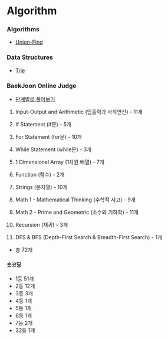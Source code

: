 # Algorithm

### Algorithms

- [Union-Find](https://github.com/YangJinMo/Algorithm/tree/master/Algorithms/Searching/Union-Find)

### Data Structures

- [Trie](https://github.com/YangJinMo/Algorithm/tree/master/Data%20structures/Trees/Trie)

### BaekJoon Online Judge

- [단계별로 풀어보기](https://github.com/YangJinMo/Algorithm/tree/master/BaekJoon%20Online%20Judge/BaekJoon%20Online%20Judge)

01. Input-Output and Arithmetic (입출력과 사칙연산) - 11개
02. If Statement (if문) - 5개
03. For Statement (for문) - 10개
04. While Statement (while문) - 3개
05. 1 Dimensional Array (1차원 배열) - 7개
06. Function (함수) - 2개
07. Strings (문자열) - 10개
08. Math 1 - Mathematical Thinking (수학적 사고) - 9개
09. Math 2 - Prime and Geometric (소수와 기하학) - 11개
10. Recursion (재귀) - 3개

24. DFS & BFS (Depth-First Search & Breadth-First Search) - 1개

 - 총 72개

#### 숏코딩

- 1등 51개
- 2등 12개
- 3등 3개
- 4등 1개
- 5등 1개
- 6등 1개
- 7등 2개
- 32등 1개
